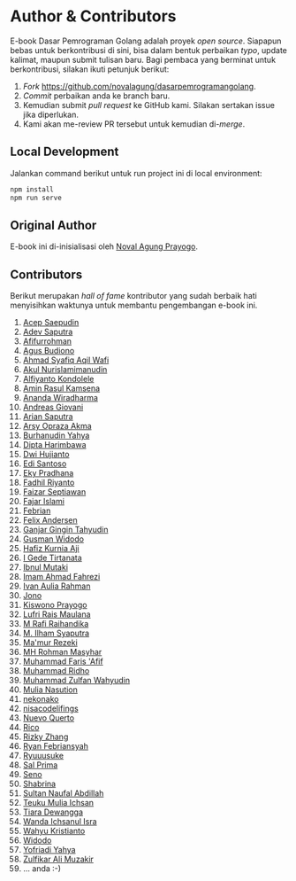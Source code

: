 # Author & Contributors

E-book Dasar Pemrograman Golang adalah proyek *open source*. Siapapun bebas untuk berkontribusi di sini, bisa dalam bentuk perbaikan *typo*, update kalimat, maupun submit tulisan baru. Bagi pembaca yang berminat untuk berkontribusi, silakan ikuti petunjuk berikut:

1. *Fork* https://github.com/novalagung/dasarpemrogramangolang.
1. *Commit* perbaikan anda ke branch baru.
1. Kemudian submit *pull request* ke GitHub kami. Silakan sertakan issue jika diperlukan.
1. Kami akan me-review PR tersebut untuk kemudian di-*merge*.

## Local Development

Jalankan command berikut untuk run project ini di local environment:

```bash
npm install
npm run serve
```

## Original Author

E-book ini di-inisialisasi oleh [Noval Agung Prayogo](https://linktr.ee/novalagung).

## Contributors

Berikut merupakan *hall of fame* kontributor yang sudah berbaik hati menyisihkan waktunya untuk membantu pengembangan e-book ini.

1. [Acep Saepudin](https://github.com/acepsaepudin)
1. [Adev Saputra](https://github.com/adev22)
1. [Afifurrohman](https://github.com/afifurrohman-id)
1. [Agus Budiono](https://github.com/dyon048)
1. [Ahmad Syafiq Aqil Wafi](https://github.com/Syafiqjos)
1. [Akul Nurislamimanudin](https://github.com/akulnurislam)
1. [Alfiyanto Kondolele](https://github.com/haloapping)
1. [Amin Rasul Kamsena](https://github.com/seno-ark)
1. [Ananda Wiradharma](https://github.com/anandawira)
1. [Andreas Giovani](https://github.com/compatc)
1. [Arian Saputra](https://github.com/Rhyanz46)
1. [Arsy Opraza Akma](https://github.com/arasopraza)
1. [Burhanudin Yahya](https://github.com/burhanudinyahya)
1. [Dipta Harimbawa](https://github.com/diptarimba)
1. [Dwi Hujianto](https://github.com/dwihujianto)
1. [Edi Santoso](https://github.com/repodevs)
1. [Eky Pradhana](https://github.com/ekypradhana)
1. [Fadhil Riyanto](https://github.com/fadhil-riyanto)
1. [Faizar Septiawan](https://github.com/icarrr)
1. [Fajar Islami](https://github.com/Fajar-Islami)
1. [Febrian](https://github.com/febri4n)
1. [Felix Andersen](https://github.com/andfxx27)
1. [Ganjar Gingin Tahyudin](https://github.com/zarszz)
1. [Gusman Widodo](https://github.com/gusmanwidodo)
1. [Hafiz Kurnia Aji](https://github.com/hafizkurniaaji)
1. [I Gede Tirtanata](https://github.com/gedenata)
1. [Ibnul Mutaki](https://github.com/cacing69)
1. [Imam Ahmad Fahrezi](https://github.com/imamcenter)
1. [Ivan Aulia Rahman](https://github.com/ivanauliaa)
1. [Jono](https://github.com/josterand)
1. [Kiswono Prayogo](https://github.com/kokizzu)
1. [Lufri Rais Maulana](https://github.com/raismaulana)
1. [M Rafi Raihandika](https://github.com/mananispiwpiw)
1. [M. Ilham Syaputra](https://github.com/ilhamsyaputra)
1. [Ma'mur Rezeki](https://github.com/erzqy)
1. [MH Rohman Masyhar](https://github.com/rohmanhm)
1. [Muhammad Faris 'Afif](https://github.com/muhfaris)
1. [Muhammad Ridho](https://github.com/reedho)
1. [Muhammad Zulfan Wahyudin](https://github.com/mzulfanw)
1. [Mulia Nasution](https://github.com/mul14)
1. [nekonako](https://github.com/nekonako)
1. [nisacodelifings](https://github.com/nisacodelifings)
1. [Nuevo Querto](https://github.com/NuevoQuerto)
1. [Rico](https://github.com/goldsky)
1. [Rizky Zhang](https://github.com/rizkyzhang)
1. [Ryan Febriansyah](https://github.com/sodrooome)
1. [Ryuuusuke](https://github.com/Ryuuusuke)
1. [Sal Prima](https://github.com/salprima)
1. [Seno](https://github.com/seno-ark)
1. [Shabrina](https://github.com/renaissains)
1. [Sultan Naufal Abdillah](https://github.com/sultannaufal)
1. [Teuku Mulia Ichsan](https://github.com/xans-me)
1. [Tiara Dewangga](https://github.com/ktiarad)
1. [Wanda Ichsanul Isra](https://github.com/wndisra)
1. [Wahyu Kristianto](https://github.com/Kristories)
1. [Widodo](https://github.com/purwowd)
1. [Yofriadi Yahya](https://github.com/yofriadi)
1. [Zulfikar Ali Muzakir](https://github.com/zulfikarmuzakir)
1. ... anda :-) 
